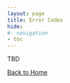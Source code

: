 ```yaml
---
layout: page
title: Error Codes
hide:
#- navigation
- toc
---
```


TBD

[Back to Home](index.md)



 

